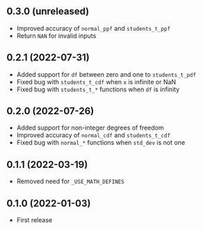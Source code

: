 ## 0.3.0 (unreleased)

- Improved accuracy of `normal_ppf` and `students_t_ppf`
- Return `NAN` for invalid inputs

## 0.2.1 (2022-07-31)

- Added support for `df` between zero and one to `students_t_pdf`
- Fixed bug with `students_t_cdf` when `x` is infinite or NaN
- Fixed bug with `students_t_*` functions when `df` is infinity

## 0.2.0 (2022-07-26)

- Added support for non-integer degrees of freedom
- Improved accuracy of `normal_cdf` and `students_t_cdf`
- Fixed bug with `normal_*` functions when `std_dev` is not one

## 0.1.1 (2022-03-19)

- Removed need for `_USE_MATH_DEFINES`

## 0.1.0 (2022-01-03)

- First release
